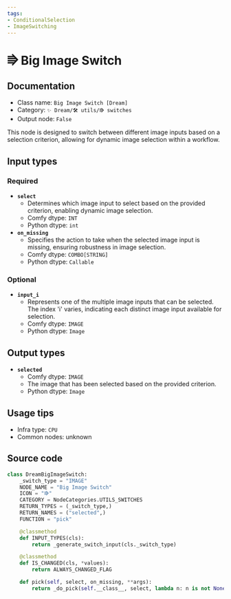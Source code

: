 ```yaml
---
tags:
- ConditionalSelection
- ImageSwitching
---
```


# ⭆ Big Image Switch
## Documentation
- Class name: `Big Image Switch [Dream]`
- Category: `✨ Dream/🛠 utils/⭆ switches`
- Output node: `False`

This node is designed to switch between different image inputs based on a selection criterion, allowing for dynamic image selection within a workflow.
## Input types
### Required
- **`select`**
    - Determines which image input to select based on the provided criterion, enabling dynamic image selection.
    - Comfy dtype: `INT`
    - Python dtype: `int`
- **`on_missing`**
    - Specifies the action to take when the selected image input is missing, ensuring robustness in image selection.
    - Comfy dtype: `COMBO[STRING]`
    - Python dtype: `Callable`
### Optional
- **`input_i`**
    - Represents one of the multiple image inputs that can be selected. The index 'i' varies, indicating each distinct image input available for selection.
    - Comfy dtype: `IMAGE`
    - Python dtype: `Image`
## Output types
- **`selected`**
    - Comfy dtype: `IMAGE`
    - The image that has been selected based on the provided criterion.
    - Python dtype: `Image`
## Usage tips
- Infra type: `CPU`
- Common nodes: unknown


## Source code
```python
class DreamBigImageSwitch:
    _switch_type = "IMAGE"
    NODE_NAME = "Big Image Switch"
    ICON = "⭆"
    CATEGORY = NodeCategories.UTILS_SWITCHES
    RETURN_TYPES = (_switch_type,)
    RETURN_NAMES = ("selected",)
    FUNCTION = "pick"

    @classmethod
    def INPUT_TYPES(cls):
        return _generate_switch_input(cls._switch_type)

    @classmethod
    def IS_CHANGED(cls, *values):
        return ALWAYS_CHANGED_FLAG

    def pick(self, select, on_missing, **args):
        return _do_pick(self.__class__, select, lambda n: n is not None, on_missing, **args)

```
